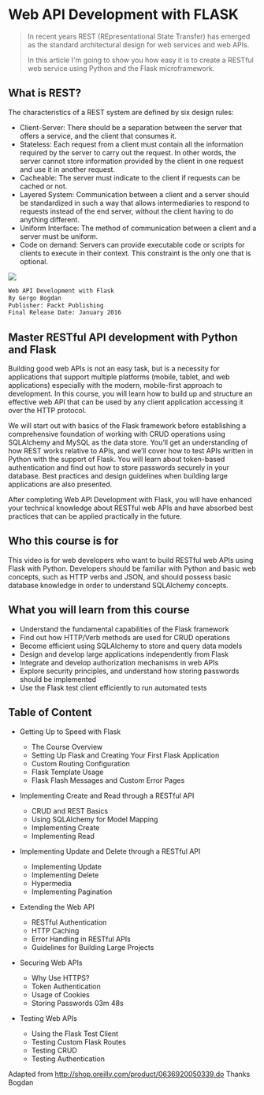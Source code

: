 
# Web API Development with FLASK

> In recent years REST (REpresentational State Transfer) has emerged as the standard architectural design for web services and web APIs.
>
> In this article I'm going to show you how easy it is to create a RESTful web service using Python and the Flask microframework.

## What is REST?
The characteristics of a REST system are defined by six design rules:
  * Client-Server: There should be a separation between the server that offers a service, and the client that consumes it.
  * Stateless: Each request from a client must contain all the information required by the server to carry out the request. In other words, the server cannot store information provided by the client in one request and use it in another request.
  * Cacheable: The server must indicate to the client if requests can be cached or not.
  * Layered System: Communication between a client and a server should be standardized in such a way that allows intermediaries to respond to requests instead of the end server, without the client having to do anything different.
  * Uniform Interface: The method of communication between a client and a server must be uniform.
  * Code on demand: Servers can provide executable code or scripts for clients to execute in their context. This constraint is the only one that is optional.

![](http://akamaicovers.oreilly.com/images/0636920050339/cat.gif)

```sh  
Web API Development with Flask
By Gergo Bogdan
Publisher: Packt Publishing
Final Release Date: January 2016
```

## Master RESTful API development with Python and Flask

Building good web APIs is not an easy task, but is a necessity for applications that support multiple platforms (mobile, tablet, and web applications) especially with the modern, mobile-first approach to development. In this course, you will learn how to build up and structure an effective web API that can be used by any client application accessing it over the HTTP protocol.

We will start out with basics of the Flask framework before establishing a comprehensive foundation of working with CRUD operations using SQLAlchemy and MySQL as the data store. You’ll get an understanding of how REST works relative to APIs, and we’ll cover how to test APIs written in Python with the support of Flask. You will learn about token-based authentication and find out how to store passwords securely in your database. Best practices and design guidelines when building large applications are also presented.

After completing Web API Development with Flask, you will have enhanced your technical knowledge about RESTful web APIs and have absorbed best practices that can be applied practically in the future.

## Who this course is for

This video is for web developers who want to build RESTful web APIs using Flask with Python. Developers should be familiar with Python and basic web concepts, such as HTTP verbs and JSON, and should possess basic database knowledge in order to understand SQLAlchemy concepts.

## What you will learn from this course

* Understand the fundamental capabilities of the Flask framework
* Find out how HTTP/Verb methods are used for CRUD operations
* Become efficient using SQLAlchemy to store and query data models
* Design and develop large applications independently from Flask
* Integrate and develop authorization mechanisms in web APIs
* Explore security principles, and understand how storing passwords should be implemented
* Use the Flask test client efficiently to run automated tests

## Table of Content

* Getting Up to Speed with Flask
  * The Course Overview
  * Setting Up Flask and Creating Your First Flask Application
  * Custom Routing Configuration
  * Flask Template Usage
  * Flask Flash Messages and Custom Error Pages

* Implementing Create and Read through a RESTful API
  * CRUD and REST Basics
  * Using SQLAlchemy for Model Mapping
  * Implementing Create
  * Implementing Read

* Implementing Update and Delete through a RESTful API
  * Implementing Update
  * Implementing Delete
  * Hypermedia
  * Implementing Pagination
 
* Extending the Web API
  * RESTful Authentication
  * HTTP Caching
  * Error Handling in RESTful APIs
  * Guidelines for Building Large Projects
 
* Securing Web APIs
  * Why Use HTTPS?
  * Token Authentication
  * Usage of Cookies
  * Storing Passwords 03m  48s
 
* Testing Web APIs
  * Using the Flask Test Client
  * Testing Custom Flask Routes
  * Testing CRUD
  * Testing Authentication

Adapted from http://shop.oreilly.com/product/0636920050339.do
Thanks Bogdan

